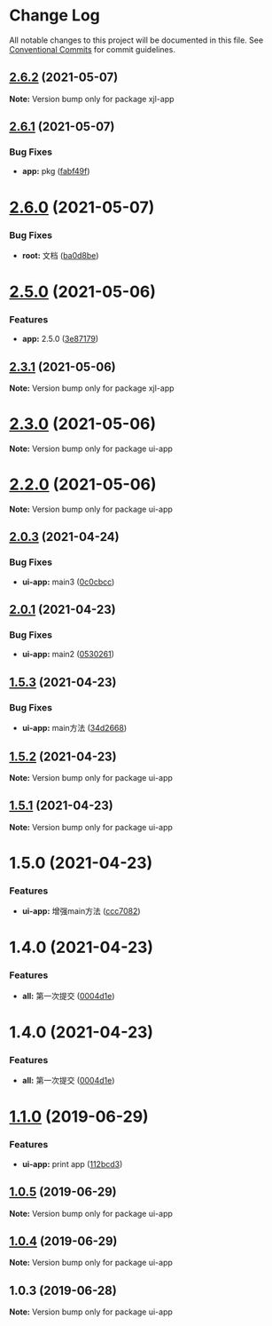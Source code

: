 # Change Log

All notable changes to this project will be documented in this file.
See [Conventional Commits](https://conventionalcommits.org) for commit guidelines.

## [2.6.2](https://github.com/303182519/test_monorepo/compare/v2.6.1...v2.6.2) (2021-05-07)

**Note:** Version bump only for package xjl-app





## [2.6.1](https://github.com/303182519/test_monorepo/compare/v2.6.0...v2.6.1) (2021-05-07)


### Bug Fixes

* **app:** pkg ([fabf49f](https://github.com/303182519/test_monorepo/commit/fabf49f))





# [2.6.0](https://github.com/303182519/test_monorepo/compare/v2.5.0...v2.6.0) (2021-05-07)


### Bug Fixes

* **root:** 文档 ([ba0d8be](https://github.com/303182519/test_monorepo/commit/ba0d8be))





# [2.5.0](https://github.com/303182519/test_monorepo/compare/v2.4.0...v2.5.0) (2021-05-06)


### Features

* **app:** 2.5.0 ([3e87179](https://github.com/303182519/test_monorepo/commit/3e87179))





## [2.3.1](https://github.com/303182519/test_monorepo/compare/v2.3.0...v2.3.1) (2021-05-06)

**Note:** Version bump only for package xjl-app





# [2.3.0](https://github.com/303182519/test_monorepo/compare/v1.2.1...v2.3.0) (2021-05-06)

**Note:** Version bump only for package ui-app





# [2.2.0](https://github.com/303182519/test_monorepo/compare/v2.0.3...v2.2.0) (2021-05-06)

**Note:** Version bump only for package ui-app






## [2.0.3](https://github.com/303182519/test_monorepo/compare/v2.0.1...v2.0.3) (2021-04-24)


### Bug Fixes

* **ui-app:** main3 ([0c0cbcc](https://github.com/303182519/test_monorepo/commit/0c0cbcc))






## [2.0.1](https://github.com/303182519/test_monorepo/compare/v1.2.0...v2.0.1) (2021-04-23)


### Bug Fixes

* **ui-app:** main2 ([0530261](https://github.com/303182519/test_monorepo/commit/0530261))





## [1.5.3](https://github.com/303182519/test_monorepo/compare/ui-app@1.5.2...ui-app@1.5.3) (2021-04-23)


### Bug Fixes

* **ui-app:** main方法 ([34d2668](https://github.com/303182519/test_monorepo/commit/34d2668))





## [1.5.2](https://github.com/303182519/test_monorepo/compare/ui-app@1.5.1...ui-app@1.5.2) (2021-04-23)

**Note:** Version bump only for package ui-app





## [1.5.1](https://github.com/303182519/test_monorepo/compare/ui-app@1.5.0...ui-app@1.5.1) (2021-04-23)

**Note:** Version bump only for package ui-app





# 1.5.0 (2021-04-23)


### Features

* **ui-app:** 增强main方法 ([ccc7082](https://github.com/303182519/test_monorepo/commit/ccc7082))



# 1.4.0 (2021-04-23)


### Features

* **all:** 第一次提交 ([0004d1e](https://github.com/303182519/test_monorepo/commit/0004d1e))





# 1.4.0 (2021-04-23)


### Features

* **all:** 第一次提交 ([0004d1e](https://github.com/303182519/test_monorepo/commit/0004d1e))





# [1.1.0](https://github.com/hardfist/monorepo-starter/compare/ui-app@1.0.5...ui-app@1.1.0) (2019-06-29)


### Features

* **ui-app:** print app ([112bcd3](https://github.com/hardfist/monorepo-starter/commit/112bcd3))





## [1.0.5](https://github.com/hardfist/monorepo-starter/compare/ui-app@1.0.4...ui-app@1.0.5) (2019-06-29)

**Note:** Version bump only for package ui-app





## [1.0.4](https://github.com/hardfist/monorepo-starter/compare/ui-app@1.0.3...ui-app@1.0.4) (2019-06-29)

**Note:** Version bump only for package ui-app





## 1.0.3 (2019-06-28)

**Note:** Version bump only for package ui-app
